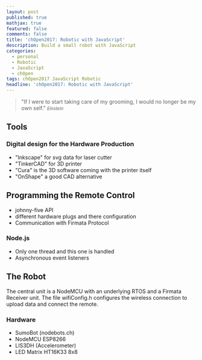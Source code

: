 ```yaml
---
layout: post
published: true
mathjax: true
featured: false
comments: false
title: 'chOpen2017: Robotic with JavaScript'
description: Build a small robot with JavaScript
categories:
  - personal
  - Robotic
  - JavaScript
  - chOpen
tags: chOpen2017 JavaScript Robotic
headline: 'chOpen2017: Robotic with JavaScript'
---
```

>&quot;If I were to start taking care of my grooming, I would no longer be my own self.&quot;
><small><cite title="Einstein">Einstein</cite></small>

## Tools

### Digital design for the Hardware Production
- "Inkscape" for svg data for laser cutter
- "TinkerCAD" for 3D printer
- "Cura" is the 3D software coming with the printer itself
- "OnShape" a good CAD alternative

## Programming the Remote Control
- johnny-five API
- different hardware plugs and there configuration
- Communication with Firmata Protocol

### Node.js
- Only one thread and this one is handled
- Asynchronous event listeners

## The Robot
The central unit is a NodeMCU with an underlying RTOS and a Firmata Receiver unit.
The file wifiConfig.h configures the wireless connection to upload data and connect the remote.

### Hardware
- SumoBot (nodebots.ch)
- NodeMCU ESP8266
- LIS3DH (Accelerometer)
- LED Matrix HT16K33 8x8

